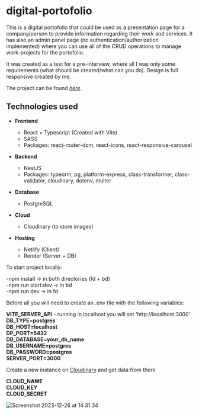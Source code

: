 # digital-portofolio

This is a digital portofolio that could be used as a presentation page for a company/person to provide information regarding their work and services.
It has also an admin panel page (no authentication/authorization implemented) where you can use all of the CRUD operations to manage work-projects for the portofolio.

It was created as a test for a pre-interview, where all I was only some requirements (what should be created/what can you do).
Design is full responsive created by me.

The project can be found *[here](https://eduard-digital-portofolio.netlify.app/)*.

## Technologies used
* **Frontend**
  * React + Typescript (Created with Vite)
  * SASS
  * Packages: react-router-dom, react-icons, react-responsive-carousel

* **Backend**
  * NestJS
  * Packages: typeorm, pg, platform-express, class-transformer, class-validator, cloudinary, dotenv, multer
  
* **Database**
  * PostgreSQL
  
* **Cloud**
  * Cloudinary (to store images)

* **Hosting**
  * Netlify (Client)
  * Render (Server + DB)
 

To start project locally:

-npm install -> in both directories (fd + bd)\
-npm run start:dev -> in bd\
-npm run dev -> in fd

Before all you will need to create an .env file with the following variables:

**VITE_SERVER_API** - running in localhost you will set 'http://localhost:3000'\
**DB_TYPE=postgres**\
**DB_HOST=localhost**\
**DP_PORT=5432**\
**DB_DATABASE=your_db_name**\
**DB_USERNAME=postgres**\
**DB_PASSWORD=postgres**\
**SERVER_PORT=3000**

Create a new instance on [Cloudinary](https://cloudinary.com/) and get data from there

**CLOUD_NAME**\
**CLOUD_KEY**\
**CLOUD_SECRET**


![Screenshot 2023-12-26 at 14 31 34](https://github.com/eduard15x/digital-portofolio/assets/89576994/bab799f0-376a-45c6-b2c6-48f827ef2fd5)

